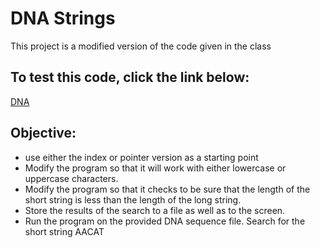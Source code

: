 # DNA Strings
This project is a modified version of the code given in the class

## To test this code, click the link below:
[DNA](https://onlinegdb.com/S-k77QjaGP)

## Objective:
- use either the index or pointer version as a starting point
-	Modify the program so that it will work with either lowercase or uppercase characters.
-	Modify the program so that it checks to be sure that the length of the short string is less than the length of the long string.
-	Store the results of the search to a file as well as to the screen.
-	Run the program on the provided DNA sequence file.  Search for the short string AACAT
